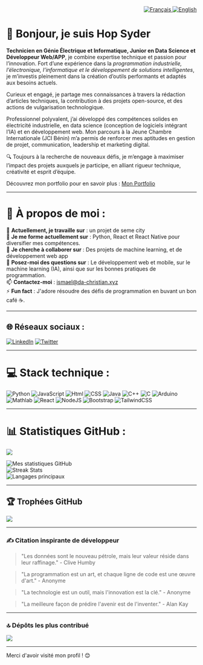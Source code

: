 <div align="right">
  <a href="README.md">
    <img src="https://img.shields.io/badge/Langue-Français-blue.svg" alt="Français">
  </a>
  <a href="README_en.md">
    <img src="https://img.shields.io/badge/Language-English-red.svg" alt="English">
  </a>
</div>

# 👋 Bonjour, je suis Hop Syder

**Technicien en Génie Électrique et Informatique, Junior en Data Science et Développeur Web/APP**, je combine expertise technique et passion pour l’innovation. Fort d’une expérience dans la _programmation industrielle, l’électronique, l’informatique et le développement de solutions intelligentes_, je m’investis pleinement dans la création d’outils performants et adaptés aux besoins actuels.

Curieux et engagé, je partage mes connaissances à travers la rédaction d’articles techniques, la contribution à des projets open-source, et des actions de vulgarisation technologique.

Professionnel polyvalent, j’ai développé des compétences solides en électricité industrielle, en data science (conception de logiciels intégrant l’IA) et en développement web. Mon parcours à la Jeune Chambre Internationale (JCI Bénin) m’a permis de renforcer mes aptitudes en gestion de projet, communication, leadership et marketing digital.

🔍 Toujours à la recherche de nouveaux défis, je m’engage à maximiser l’impact des projets auxquels je participe, en alliant rigueur technique, créativité et esprit d’équipe.

Découvrez mon portfolio pour en savoir plus : [Mon Portfolio](https://da-christian.xyz)

---

# 💫 À propos de moi :

🔭 **Actuellement, je travaille sur** : un projet de seme city <br>
🌱 **Je me forme actuellement sur** : Python, React et React Native pour diversifier mes compétences.<br>
👯 **Je cherche à collaborer sur** : Des projets de machine learning, et de développement web app<br>
💬 **Posez-moi des questions sur** : Le développement web et mobile, sur le machine learning
(IA), ainsi que sur les bonnes pratiques de programmation.<br>
📫 **Contactez-moi** : ismael@da-christian.xyz<br>
⚡ **Fun fact** : J'adore résoudre des défis de programmation en buvant un bon café ☕.

---

## 🌐 Réseaux sociaux :

[![LinkedIn](https://img.shields.io/badge/LinkedIn-%230077B5.svg?logo=linkedin&logoColor=white)](https://www.linkedin.com/in/ismael122)
[![Twitter](https://img.shields.io/badge/Twitter-%231DA1F2.svg?logo=twitter&logoColor=white)](https://x.com/hopsyder)

---

# 💻 Stack technique :

![Python](https://img.shields.io/badge/python-3670A0?style=for-the-badge&logo=python&logoColor=ffdd54)
![JavaScript](https://img.shields.io/badge/javascript-%23323330.svg?style=for-the-badge&logo=javascript&logoColor=%23F7DF1E)
![Html](https://img.shields.io/badge/html5-%23E34F26.svg?style=for-the-badge&logo=html5&logoColor=white)
![CSS](https://img.shields.io/badge/css3-%231572B6.svg?style=for-the-badge&logo=css3&logoColor=white)
![Java](https://img.shields.io/badge/java-%23ED8B00.svg?style=for-the-badge&logo=java&logoColor=white)
![C++](https://img.shields.io/badge/c++-%2300599C.svg?style=for-the-badge&logo=c%2B%2B&logoColor=white)
![C](https://img.shields.io/badge/c-%2300599C.svg?style=for-the-badge&logo=c&logoColor=white)
![Arduino](https://img.shields.io/badge/arduino-%23005C2E.svg?style=for-the-badge&logo=arduino&logoColor=white)
![Mathlab](https://img.shields.io/badge/matlab-%23E16737.svg?style=for-the-badge&logo=matlab&logoColor=white)
![React](https://img.shields.io/badge/react-%2320232a.svg?style=for-the-badge&logo=react&logoColor=%2361DAFB)
![NodeJS](https://img.shields.io/badge/node.js-6DA55F?style=for-the-badge&logo=node.js&logoColor=white)
![Bootstrap](https://img.shields.io/badge/bootstrap-%238511FA.svg?style=for-the-badge&logo=bootstrap&logoColor=white)
![TailwindCSS](https://img.shields.io/badge/tailwindcss-%2338B2AC.svg?style=for-the-badge&logo=tailwind-css&logoColor=white)

---

# 📊 Statistiques GitHub :

![](https://komarev.com/ghpvc/?username=Hop-Syder&color=dc143c)

![Mes statistiques GitHub](https://github-readme-stats.vercel.app/api?username=Hop-Syder&theme=dark&hide_border=false&include_all_commits=true&count_private=true)<br/>
![Streak Stats](https://github-readme-streak-stats.herokuapp.com/?user=Hop-Syder&theme=dark&hide_border=false)<br/>
![Langages principaux](https://github-readme-stats.vercel.app/api/top-langs/?username=Hop-Syder&theme=dark&hide_border=false&include_all_commits=true&count_private=true&layout=compact)

---

## 🏆 Trophées GitHub

![](https://github-profile-trophy.vercel.app/?username=Hop-Syder&theme=radical&no-frame=false&no-bg=true&margin-w=4)

---

### ✍️ Citation inspirante de développeur

> "Les données sont le nouveau pétrole, mais leur valeur réside dans leur raffinage." - Clive Humby

> "La programmation est un art, et chaque ligne de code est une œuvre d'art." - Anonyme

> "La technologie est un outil, mais l'innovation est la clé." - Anonyme

> "La meilleure façon de prédire l'avenir est de l'inventer." - Alan Kay

---

### 🔝 Dépôts les plus contribué

![](https://github-contributor-stats.vercel.app/api?username=Hop-Syder&limit=5&theme=dark&combine_all_yearly_contributions=true)

---

Merci d'avoir visité mon profil ! 😊
